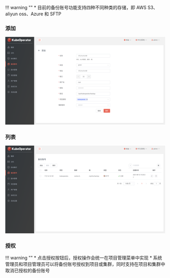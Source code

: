 
!!! warning ""
    * 目前的备份账号功能支持四种不同种类的存储，即 AWS S3、aliyun oss、Azure 和 SFTP

### 添加

![backup-create.png](../img/user_manual/backup_account/backup-1.png)

### 列表

![backup-list.png](../img/user_manual/backup_account/backup-2.png)

### 授权

!!! warning ""
    * 点击授权按钮后，授权操作会统一在项目管理菜单中实现
    * 系统管理员和项目管理员可以将备份账号授权到项目或集群，同时支持在项目和集群中取消已授权的备份账号